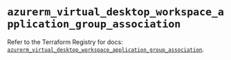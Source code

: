 # `azurerm_virtual_desktop_workspace_application_group_association`

Refer to the Terraform Registry for docs: [`azurerm_virtual_desktop_workspace_application_group_association`](https://registry.terraform.io/providers/hashicorp/azurerm/4.22.0/docs/resources/virtual_desktop_workspace_application_group_association).
